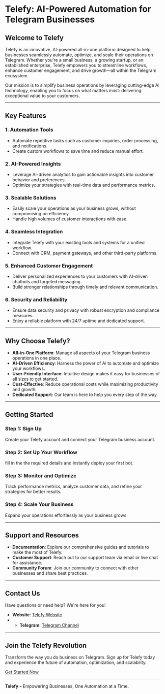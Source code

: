 # Telefy: AI-Powered Automation for Telegram Businesses

## Welcome to Telefy

Telefy is an innovative, AI-powered all-in-one platform designed to help businesses seamlessly automate, optimize, and scale their operations on Telegram. Whether you're a small business, a growing startup, or an established enterprise, Telefy empowers you to streamline workflows, enhance customer engagement, and drive growth—all within the Telegram ecosystem.

Our mission is to simplify business operations by leveraging cutting-edge AI technology, enabling you to focus on what matters most: delivering exceptional value to your customers.

---

## Key Features

### 1. **Automation Tools**
   - Automate repetitive tasks such as customer inquiries, order processing, and notifications.
   - Create custom workflows to save time and reduce manual effort.

### 2. **AI-Powered Insights**
   - Leverage AI-driven analytics to gain actionable insights into customer behavior and preferences.
   - Optimize your strategies with real-time data and performance metrics.

### 3. **Scalable Solutions**
   - Easily scale your operations as your business grows, without compromising on efficiency.
   - Handle high volumes of customer interactions with ease.

### 4. **Seamless Integration**
   - Integrate Telefy with your existing tools and systems for a unified workflow.
   - Connect with CRM, payment gateways, and other third-party platforms.

### 5. **Enhanced Customer Engagement**
   - Deliver personalized experiences to your customers with AI-driven chatbots and targeted messaging.
   - Build stronger relationships through timely and relevant communication.

### 6. **Security and Reliability**
   - Ensure data security and privacy with robust encryption and compliance measures.
   - Enjoy a reliable platform with 24/7 uptime and dedicated support.

---

## Why Choose Telefy?

- **All-in-One Platform**: Manage all aspects of your Telegram business operations in one place.
- **AI-Driven Efficiency**: Harness the power of AI to automate and optimize your workflows.
- **User-Friendly Interface**: Intuitive design makes it easy for businesses of all sizes to get started.
- **Cost-Effective**: Reduce operational costs while maximizing productivity and growth.
- **Dedicated Support**: Our team is here to help you every step of the way.

---

## Getting Started

### Step 1: Sign Up
Create your Telefy account and connect your Telegram business account.

### Step 2: Set Up Your Workflow
fill in the the required details and instantly deploy your first bot.

### Step 3: Monitor and Optimize
Track performance metrics, analyze customer data, and refine your strategies for better results.

### Step 4: Scale Your Business
Expand your operations effortlessly as your business grows.

---

## Support and Resources

- **Documentation**: Explore our comprehensive guides and tutorials to make the most of Telefy.
- **Customer Support**: Reach out to our support team via email or live chat for assistance.
- **Community Forum**: Join our community to connect with other businesses and share best practices.

---

## Contact Us

Have questions or need help? We're here for you!
- **Website**: [Telefy Website](https://telefybot.com)
- - **Telegram**: [Telegram Channel](https://t.me/telefyinfo)

---

## Join the Telefy Revolution

Transform the way you do business on Telegram. Sign up for Telefy today and experience the future of automation, optimization, and scalability.

[Get Started Now](#)

---

**Telefy** – Empowering Businesses, One Automation at a Time.
